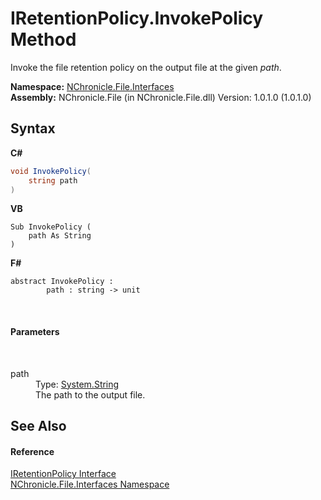 # IRetentionPolicy.InvokePolicy Method 
 

Invoke the file retention policy on the output file at the given *path*.

**Namespace:**&nbsp;<a href="N_NChronicle_File_Interfaces.md">NChronicle.File.Interfaces</a><br />**Assembly:**&nbsp;NChronicle.File (in NChronicle.File.dll) Version: 1.0.1.0 (1.0.1.0)

## Syntax

**C#**<br />
``` C#
void InvokePolicy(
	string path
)
```

**VB**<br />
``` VB
Sub InvokePolicy ( 
	path As String
)
```

**F#**<br />
``` F#
abstract InvokePolicy : 
        path : string -> unit 

```

<br />

#### Parameters
&nbsp;<dl><dt>path</dt><dd>Type: <a href="http://msdn2.microsoft.com/en-us/library/s1wwdcbf" target="_blank">System.String</a><br />The path to the output file.</dd></dl>

## See Also


#### Reference
<a href="T_NChronicle_File_Interfaces_IRetentionPolicy.md">IRetentionPolicy Interface</a><br /><a href="N_NChronicle_File_Interfaces.md">NChronicle.File.Interfaces Namespace</a><br />

